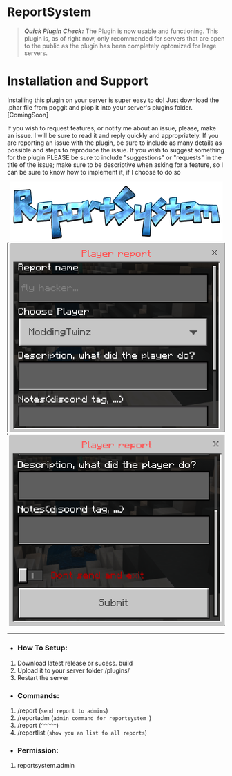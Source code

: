 # ReportSystem
> __*Quick Plugin Check:*__ The Plugin is now usable and functioning. This plugin is, as of right now, only recommended for servers that are open to the public as the plugin has been completely optomized for large servers.

# Installation and Support
Installing this plugin on your server is super easy to do! Just download the .phar file from poggit and plop it into your server's plugins folder. [ComingSoon]

If you wish to request features, or notify me about an issue, please, make an issue. I will be sure to read it and reply quickly and appropriately. If you are reporting an issue with the plugin, be sure to include as many details as possible and steps to reproduce the issue. If you wish to suggest something for the plugin PLEASE be sure to include "suggestions" or "requests" in the title of the issue; make sure to be descriptive when asking for a feature, so I can be sure to know how to implement it, if I choose to do so

<p align="center">
  <a align="right"><img src="https://github.com/ConstructStudios/ReportSystem/blob/master/ReportSystem.png"></img></a>
  <a align="right"><img src="https://github.com/ConstructStudios/ReportSystem/blob/master/ReportImage%231.png"></img></a>
  <a align="right"><img src="https://github.com/ConstructStudios/ReportSystem/blob/master/ReportImage%232.png"></img></a>
  </div>

---

- <h3>How To Setup:</h3>
 1. Download latest release or sucess. build
 2. Upload it to your server folder /plugins/
 3. Restart the server
 
-  <h3>Commands:</h3>
1. /report (`send report to admins`)
2. /reportadm (`admin command for reportsystem `)
3. /report (`^^^^^`)
4. /reportlist (`show you an list fo all reports`)

- <h3>Permission:</h3>
1. reportsystem.admin
